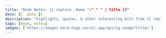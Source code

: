 ```yaml
---
title: "Book Notes: {{ replace .Name "-" " " | title }}"
date: {{ .Date }}
description: "highlights, quotes, & other interesting bits from {{ replace .Name "-" " " | title }}"
tags: [book, notes]
images: ['https://images-here-hugo.vercel.app/api/og-image?title=']
---
```


